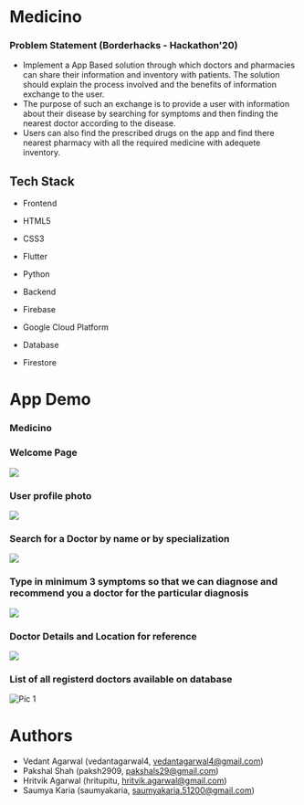 # Medicino

### Problem Statement (Borderhacks - Hackathon'20)
- Implement a App Based solution through which doctors and pharmacies
can share their information and inventory with patients. The solution
should explain the process involved and the benefits of information
exchange to the user.
- The purpose of such an exchange is to provide a user with
information about their disease by searching for symptoms and then
finding the nearest doctor according to the disease.
- Users can also find the prescribed drugs on the app and find there
nearest pharmacy with all the required medicine with adequete
inventory.

## Tech Stack
- Frontend
- HTML5
- CSS3
- Flutter
- Python

- Backend
- Firebase
- Google Cloud Platform

- Database
- Firestore


# App Demo
### Medicino
### Welcome Page
![](https://github.com/hritupitu/medicino/blob/master/WhatsApp%20Image%202020-09-27%20at%207.12.29%20PM.jpeg)

### User profile photo
![](https://github.com/hritupitu/medicino/blob/master/pics/WhatsApp%20Image%202020-09-27%20at%205.39.25%20PM%20(1).jpeg)


### Search for a Doctor by name or by specialization
![](https://github.com/hritupitu/medicino/blob/master/pics/WhatsApp%20Image%202020-09-27%20at%205.39.23%20PM.jpeg)

### Type in minimum 3 symptoms so that we can diagnose and recommend you a doctor for the particular diagnosis
![](https://github.com/hritupitu/medicino/blob/master/pics/WhatsApp%20Image%202020-09-27%20at%205.39.24%20PM%20(1).jpeg)


### Doctor Details and Location for reference
![](https://github.com/hritupitu/medicino/blob/master/pics/WhatsApp%20Image%202020-09-27%20at%206.46.03%20PM.jpeg)

### List of all  registerd doctors available on database

![Pic 1](https://github.com/hritupitu/medicino/blob/master/pics/WhatsApp%20Image%202020-09-27%20at%206.57.50%20PM.jpeg)



# Authors
* Vedant Agarwal (vedantagarwal4, vedantagarwal4@gmail.com)
* Pakshal Shah (paksh2909, pakshals29@gmail.com)
* Hritvik Agarwal (hritupitu, hritvik.agarwal@gmail.com)
* Saumya Karia (saumyakaria, saumyakaria.51200@gmail.com)

